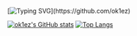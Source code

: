 [![Typing SVG](https://readme-typing-svg.herokuapp.com?font=Fira+Code&weight=700&pause=1000&color=ED3F84&width=435&lines=Hey+there%2C+I'm+OK1ez!)](https://github.com/ok1ez)

[![ok1ez's GitHub stats](https://github-readme-stats.vercel.app/api?username=anuraghazra&show_icons=true&theme=radical)](https://github.com/anuraghazra/github-readme-stats)
[![Top Langs](https://github-readme-stats.vercel.app/api/top-langs/?username=OK1ez&layout=compact&theme=radical)](https://github.com/anuraghazra/github-readme-stats)










